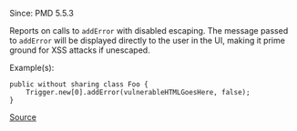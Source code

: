 Since: PMD 5.5.3

Reports on calls to `addError` with disabled escaping. The message passed to `addError`
will be displayed directly to the user in the UI, making it prime ground for XSS
attacks if unescaped.

Example(s):
```
public without sharing class Foo {
    Trigger.new[0].addError(vulnerableHTMLGoesHere, false);
}
```

[Source](https://pmd.github.io/pmd-5.6.1/pmd-apex/rules/apex/security.html#ApexXSSFromEscapeFalse)
